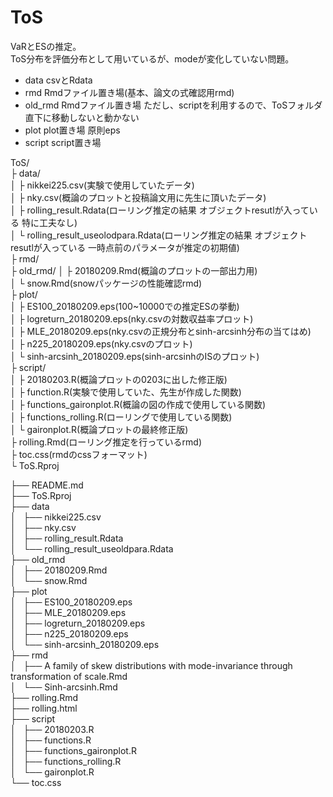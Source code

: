 # ToS

VaRとESの推定。  
ToS分布を評価分布として用いているが、modeが変化していない問題。

- data csvとRdata
- rmd Rmdファイル置き場(基本、論文の式確認用rmd)
- old_rmd Rmdファイル置き場 ただし、scriptを利用するので、ToSフォルダ直下に移動しないと動かない
- plot plot置き場 原則eps
- script script置き場

ToS/  
├ data/  
│     ├ nikkei225.csv(実験で使用していたデータ)  
│     ├ nky.csv(概論のプロットと投稿論文用に先生に頂いたデータ)  
│     ├ rolling_result.Rdata(ローリング推定の結果 オブジェクトresutlが入っている 特に工夫なし)  
│     └ rolling_result_useolodpara.Rdata(ローリング推定の結果 オブジェクトresutlが入っている 一時点前のパラメータが推定の初期値)  
├ rmd/  
├ old_rmd/
│        ├ 20180209.Rmd(概論のプロットの一部出力用)  
│       └ snow.Rmd(snowパッケージの性能確認rmd)  
├ plot/  
│     ├ ES100_20180209.eps(100~10000での推定ESの挙動)  
│     ├ logreturn_20180209.eps(nky.csvの対数収益率プロット)  
│     ├ MLE_20180209.eps(nky.csvの正規分布とsinh-arcsinh分布の当てはめ)  
│     ├ n225_20180209.eps(nky.csvのプロット)  
│     └ sinh-arcsinh_20180209.eps(sinh-arcsinhのISのプロット)  
├ script/  
│       ├ 20180203.R(概論プロットの0203に出した修正版)  
│       ├ function.R(実験で使用していた、先生が作成した関数)  
│       ├ functions_gaironplot.R(概論の図の作成で使用している関数)  
│       ├ functions_rolling.R(ローリングで使用している関数)  
│       └ gaironplot.R(概論プロットの最終修正版)  
├ rolling.Rmd(ローリング推定を行っているrmd)  
├ toc.css(rmdのcssフォーマット)  
└ ToS.Rproj  


├── README.md  
├── ToS.Rproj  
├── data  
│   ├── nikkei225.csv  
│   ├── nky.csv  
│   ├── rolling_result.Rdata  
│   └── rolling_result_useoldpara.Rdata  
├── old_rmd  
│   ├── 20180209.Rmd  
│   └── snow.Rmd  
├── plot  
│   ├── ES100_20180209.eps  
│   ├── MLE_20180209.eps  
│   ├── logreturn_20180209.eps  
│   ├── n225_20180209.eps  
│   └── sinh-arcsinh_20180209.eps  
├── rmd  
│   ├── A family of skew distributions with mode-invariance through transformation of scale.Rmd  
│   └── Sinh-arcsinh.Rmd  
├── rolling.Rmd  
├── rolling.html  
├── script  
│   ├── 20180203.R  
│   ├── functions.R  
│   ├── functions_gaironplot.R  
│   ├── functions_rolling.R  
│   └── gaironplot.R  
└── toc.css  
